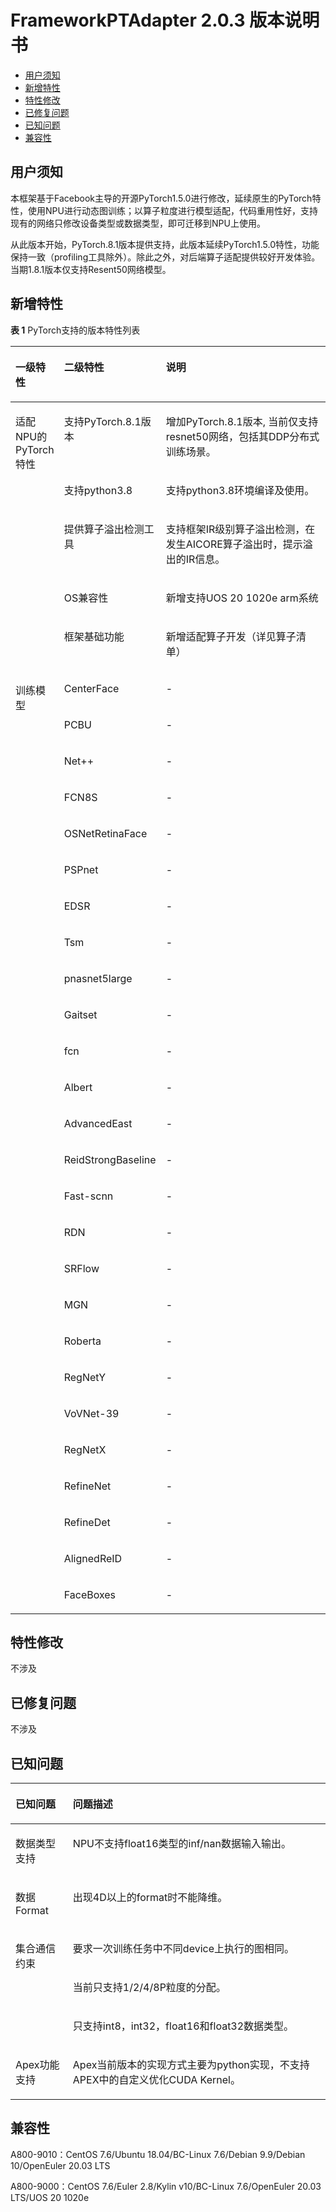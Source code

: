 # FrameworkPTAdapter 2.0.3 版本说明书
-   [用户须知](#用户须知md)
-   [新增特性](#新增特性md)
-   [特性修改](#特性修改md)
-   [已修复问题](#已修复问题md)
-   [已知问题](#已知问题md)
-   [兼容性](#兼容性md)
<h2 id='用户须知md'>用户须知</h2>

本框架基于Facebook主导的开源PyTorch1.5.0进行修改，延续原生的PyTorch特性，使用NPU进行动态图训练；以算子粒度进行模型适配，代码重用性好，支持现有的网络只修改设备类型或数据类型，即可迁移到NPU上使用。

从此版本开始，PyTorch.8.1版本提供支持，此版本延续PyTorch1.5.0特性，功能保持一致（profiling工具除外）。除此之外，对后端算子适配提供较好开发体验。当期1.8.1版本仅支持Resent50网络模型。

<h2 id='新增特性md'>新增特性</h2>

**表 1** PyTorch支持的版本特性列表

<a name="t76c34275cbb74753970f7c5a9eb594fa"></a>

<table><thead align="left"><tr id="r0c10e7163bf54fe8816ab5ca2d77ccc4"><th class="cellrowborder" valign="top" width="10.459999999999999%" id="mcps1.2.4.1.1"><p id="a7888762cf8294977b7d114b1c898d1bd"><a name="a7888762cf8294977b7d114b1c898d1bd"></a><a name="a7888762cf8294977b7d114b1c898d1bd"></a>一级特性</p>
</th>
<th class="cellrowborder" valign="top" width="26.27%" id="mcps1.2.4.1.2"><p id="a4581ffde4a5f455faadfba144243a9d4"><a name="a4581ffde4a5f455faadfba144243a9d4"></a><a name="a4581ffde4a5f455faadfba144243a9d4"></a>二级特性</p>
</th>
<th class="cellrowborder" valign="top" width="63.27%" id="mcps1.2.4.1.3"><p id="a2a1562364b09433a83133fa10b3cf2b3"><a name="a2a1562364b09433a83133fa10b3cf2b3"></a><a name="a2a1562364b09433a83133fa10b3cf2b3"></a>说明</p>
</th>
</tr>
</thead>
<tbody><tr id="row7979351559"><td class="cellrowborder" rowspan="5" valign="top" width="10.459999999999999%" headers="mcps1.2.4.1.1 "><p id="p69836331553"><a name="p69836331553"></a><a name="p69836331553"></a>适配NPU的PyTorch特性</p>
</td>
<td class="cellrowborder" valign="top" width="26.27%" headers="mcps1.2.4.1.2 "><p id="p149831333357"><a name="p149831333357"></a><a name="p149831333357"></a>支持PyTorch.8.1版本</p>
</td>
<td class="cellrowborder" valign="top" width="63.27%" headers="mcps1.2.4.1.3 "><p id="p1398313336511"><a name="p1398313336511"></a><a name="p1398313336511"></a>增加PyTorch.8.1版本, 当前仅支持resnet50网络，包括其DDP分布式训练场景。</p>
</td>
</tr>
<tr id="row109719353511"><td class="cellrowborder" valign="top" headers="mcps1.2.4.1.1 "><p id="p18983183315515"><a name="p18983183315515"></a><a name="p18983183315515"></a>支持python3.8</p>
</td>
<td class="cellrowborder" valign="top" headers="mcps1.2.4.1.2 "><p id="p836221112812"><a name="p836221112812"></a><a name="p836221112812"></a>支持python3.8环境编译及使用。</p>
</td>
</tr>
<tr id="row13971435754"><td class="cellrowborder" valign="top" headers="mcps1.2.4.1.1 "><p id="p79831331353"><a name="p79831331353"></a><a name="p79831331353"></a>提供算子溢出检测工具</p>
</td>
<td class="cellrowborder" valign="top" headers="mcps1.2.4.1.2 "><p id="p109832331055"><a name="p109832331055"></a><a name="p109832331055"></a>支持框架IR级别算子溢出检测，在发生AICORE算子溢出时，提示溢出的IR信息。</p>
</td>
</tr>
<tr id="row185381431133610"><td class="cellrowborder" valign="top" headers="mcps1.2.4.1.1 "><p id="p953883153611"><a name="p953883153611"></a><a name="p953883153611"></a>OS兼容性</p>
</td>
<td class="cellrowborder" valign="top" headers="mcps1.2.4.1.2 "><p id="p13538203153618"><a name="p13538203153618"></a><a name="p13538203153618"></a>新增支持UOS 20 1020e arm系统</p>
</td>
</tr>
<tr id="row91681125173610"><td class="cellrowborder" valign="top" headers="mcps1.2.4.1.1 "><p id="p2168172519364"><a name="p2168172519364"></a><a name="p2168172519364"></a>框架基础功能</p>
</td>
<td class="cellrowborder" valign="top" headers="mcps1.2.4.1.2 "><p id="p1416815259367"><a name="p1416815259367"></a><a name="p1416815259367"></a>新增适配算子开发（详见算子清单）</p>
</td>
</tr>
<tr id="row11970351050"><td class="cellrowborder" rowspan="26" valign="top" width="10.459999999999999%" headers="mcps1.2.4.1.1 "><p id="p298314333514"><a name="p298314333514"></a><a name="p298314333514"></a>训练模型</p>
</td>
<td class="cellrowborder" valign="top" width="26.27%" headers="mcps1.2.4.1.2 "><p id="p19984193312511"><a name="p19984193312511"></a><a name="p19984193312511"></a>CenterFace</p>
</td>
<td class="cellrowborder" valign="top" width="63.27%" headers="mcps1.2.4.1.3 "><p id="p7517351258"><a name="p7517351258"></a><a name="p7517351258"></a>-</p>
</td>
</tr>
<tr id="row9965351254"><td class="cellrowborder" valign="top" headers="mcps1.2.4.1.1 "><p id="p1984033458"><a name="p1984033458"></a><a name="p1984033458"></a>PCBU</p>
</td>
<td class="cellrowborder" valign="top" headers="mcps1.2.4.1.2 "><p id="p298411338513"><a name="p298411338513"></a><a name="p298411338513"></a>-</p>
</td>
</tr>
<tr id="row14966351959"><td class="cellrowborder" valign="top" headers="mcps1.2.4.1.1 "><p id="p198414331957"><a name="p198414331957"></a><a name="p198414331957"></a>Net++</p>
</td>
<td class="cellrowborder" valign="top" headers="mcps1.2.4.1.2 "><p id="p1798413331756"><a name="p1798413331756"></a><a name="p1798413331756"></a>-</p>
</td>
</tr>
<tr id="row20966351454"><td class="cellrowborder" valign="top" headers="mcps1.2.4.1.1 "><p id="p4984183317518"><a name="p4984183317518"></a><a name="p4984183317518"></a>FCN8S</p>
</td>
<td class="cellrowborder" valign="top" headers="mcps1.2.4.1.2 "><p id="p1698453311519"><a name="p1698453311519"></a><a name="p1698453311519"></a>-</p>
</td>
</tr>
<tr id="row19653517518"><td class="cellrowborder" valign="top" headers="mcps1.2.4.1.1 "><p id="p1298483319512"><a name="p1298483319512"></a><a name="p1298483319512"></a>OSNetRetinaFace</p>
</td>
<td class="cellrowborder" valign="top" headers="mcps1.2.4.1.2 "><p id="p1798423312519"><a name="p1798423312519"></a><a name="p1798423312519"></a>-</p>
</td>
</tr>
<tr id="row39619351751"><td class="cellrowborder" valign="top" headers="mcps1.2.4.1.1 "><p id="p1298414331513"><a name="p1298414331513"></a><a name="p1298414331513"></a>PSPnet</p>
</td>
<td class="cellrowborder" valign="top" headers="mcps1.2.4.1.2 "><p id="p10984633254"><a name="p10984633254"></a><a name="p10984633254"></a>-</p>
</td>
</tr>
<tr id="row496335654"><td class="cellrowborder" valign="top" headers="mcps1.2.4.1.1 "><p id="p19984433351"><a name="p19984433351"></a><a name="p19984433351"></a>EDSR</p>
</td>
<td class="cellrowborder" valign="top" headers="mcps1.2.4.1.2 "><p id="p898473314517"><a name="p898473314517"></a><a name="p898473314517"></a>-</p>
</td>
</tr>
<tr id="row17953357517"><td class="cellrowborder" valign="top" headers="mcps1.2.4.1.1 "><p id="p14984123312515"><a name="p14984123312515"></a><a name="p14984123312515"></a>Tsm</p>
</td>
<td class="cellrowborder" valign="top" headers="mcps1.2.4.1.2 "><p id="p159841033855"><a name="p159841033855"></a><a name="p159841033855"></a>-</p>
</td>
</tr>
<tr id="row16951435551"><td class="cellrowborder" valign="top" headers="mcps1.2.4.1.1 "><p id="p19984933457"><a name="p19984933457"></a><a name="p19984933457"></a>pnasnet5large</p>
</td>
<td class="cellrowborder" valign="top" headers="mcps1.2.4.1.2 "><p id="p89846335512"><a name="p89846335512"></a><a name="p89846335512"></a>-</p>
</td>
</tr>
<tr id="row2095113520514"><td class="cellrowborder" valign="top" headers="mcps1.2.4.1.1 "><p id="p1798416331952"><a name="p1798416331952"></a><a name="p1798416331952"></a>Gaitset</p>
</td>
<td class="cellrowborder" valign="top" headers="mcps1.2.4.1.2 "><p id="p098417336516"><a name="p098417336516"></a><a name="p098417336516"></a>-</p>
</td>
</tr>
<tr id="row89516351511"><td class="cellrowborder" valign="top" headers="mcps1.2.4.1.1 "><p id="p11985153312516"><a name="p11985153312516"></a><a name="p11985153312516"></a>fcn</p>
</td>
<td class="cellrowborder" valign="top" headers="mcps1.2.4.1.2 "><p id="p169858331155"><a name="p169858331155"></a><a name="p169858331155"></a>-</p>
</td>
</tr>
<tr id="row5953353513"><td class="cellrowborder" valign="top" headers="mcps1.2.4.1.1 "><p id="p18985103311514"><a name="p18985103311514"></a><a name="p18985103311514"></a>Albert</p>
</td>
<td class="cellrowborder" valign="top" headers="mcps1.2.4.1.2 "><p id="p2098513334519"><a name="p2098513334519"></a><a name="p2098513334519"></a>-</p>
</td>
</tr>
<tr id="row119533516513"><td class="cellrowborder" valign="top" headers="mcps1.2.4.1.1 "><p id="p598511336511"><a name="p598511336511"></a><a name="p598511336511"></a>AdvancedEast</p>
</td>
<td class="cellrowborder" valign="top" headers="mcps1.2.4.1.2 "><p id="p119850331513"><a name="p119850331513"></a><a name="p119850331513"></a>-</p>
</td>
</tr>
<tr id="row39511356512"><td class="cellrowborder" valign="top" headers="mcps1.2.4.1.1 "><p id="p698553311512"><a name="p698553311512"></a><a name="p698553311512"></a>ReidStrongBaseline</p>
</td>
<td class="cellrowborder" valign="top" headers="mcps1.2.4.1.2 "><p id="p1198514331659"><a name="p1198514331659"></a><a name="p1198514331659"></a>-</p>
</td>
</tr>
<tr id="row129463518517"><td class="cellrowborder" valign="top" headers="mcps1.2.4.1.1 "><p id="p99851633158"><a name="p99851633158"></a><a name="p99851633158"></a>Fast-scnn</p>
</td>
<td class="cellrowborder" valign="top" headers="mcps1.2.4.1.2 "><p id="p1298514331359"><a name="p1298514331359"></a><a name="p1298514331359"></a>-</p>
</td>
</tr>
<tr id="row9942035757"><td class="cellrowborder" valign="top" headers="mcps1.2.4.1.1 "><p id="p109854331151"><a name="p109854331151"></a><a name="p109854331151"></a>RDN</p>
</td>
<td class="cellrowborder" valign="top" headers="mcps1.2.4.1.2 "><p id="p1198583317511"><a name="p1198583317511"></a><a name="p1198583317511"></a>-</p>
</td>
</tr>
<tr id="row79415357517"><td class="cellrowborder" valign="top" headers="mcps1.2.4.1.1 "><p id="p6985833351"><a name="p6985833351"></a><a name="p6985833351"></a>SRFlow</p>
</td>
<td class="cellrowborder" valign="top" headers="mcps1.2.4.1.2 "><p id="p29851033350"><a name="p29851033350"></a><a name="p29851033350"></a>-</p>
</td>
</tr>
<tr id="row12947357514"><td class="cellrowborder" valign="top" headers="mcps1.2.4.1.1 "><p id="p149859334518"><a name="p149859334518"></a><a name="p149859334518"></a>MGN</p>
</td>
<td class="cellrowborder" valign="top" headers="mcps1.2.4.1.2 "><p id="p19851833850"><a name="p19851833850"></a><a name="p19851833850"></a>-</p>
</td>
</tr>
<tr id="row3941735855"><td class="cellrowborder" valign="top" headers="mcps1.2.4.1.1 "><p id="p898533316518"><a name="p898533316518"></a><a name="p898533316518"></a>Roberta</p>
</td>
<td class="cellrowborder" valign="top" headers="mcps1.2.4.1.2 "><p id="p998553318518"><a name="p998553318518"></a><a name="p998553318518"></a>-</p>
</td>
</tr>
<tr id="row1093335856"><td class="cellrowborder" valign="top" headers="mcps1.2.4.1.1 "><p id="p1985533451"><a name="p1985533451"></a><a name="p1985533451"></a>RegNetY</p>
</td>
<td class="cellrowborder" valign="top" headers="mcps1.2.4.1.2 "><p id="p59851033355"><a name="p59851033355"></a><a name="p59851033355"></a>-</p>
</td>
</tr>
<tr id="row49373518516"><td class="cellrowborder" valign="top" headers="mcps1.2.4.1.1 "><p id="p19986173311512"><a name="p19986173311512"></a><a name="p19986173311512"></a>VoVNet-39</p>
</td>
<td class="cellrowborder" valign="top" headers="mcps1.2.4.1.2 "><p id="p798683310515"><a name="p798683310515"></a><a name="p798683310515"></a>-</p>
</td>
</tr>
<tr id="row5930351357"><td class="cellrowborder" valign="top" headers="mcps1.2.4.1.1 "><p id="p189862336515"><a name="p189862336515"></a><a name="p189862336515"></a>RegNetX</p>
</td>
<td class="cellrowborder" valign="top" headers="mcps1.2.4.1.2 "><p id="p1398618331651"><a name="p1398618331651"></a><a name="p1398618331651"></a>-</p>
</td>
</tr>
<tr id="row169312351655"><td class="cellrowborder" valign="top" headers="mcps1.2.4.1.1 "><p id="p149863337513"><a name="p149863337513"></a><a name="p149863337513"></a>RefineNet</p>
</td>
<td class="cellrowborder" valign="top" headers="mcps1.2.4.1.2 "><p id="p2098615331959"><a name="p2098615331959"></a><a name="p2098615331959"></a>-</p>
</td>
</tr>
<tr id="row11931235957"><td class="cellrowborder" valign="top" headers="mcps1.2.4.1.1 "><p id="p1198616331657"><a name="p1198616331657"></a><a name="p1198616331657"></a>RefineDet</p>
</td>
<td class="cellrowborder" valign="top" headers="mcps1.2.4.1.2 "><p id="p1698611332518"><a name="p1698611332518"></a><a name="p1698611332518"></a>-</p>
</td>
</tr>
<tr id="row189215359511"><td class="cellrowborder" valign="top" headers="mcps1.2.4.1.1 "><p id="p16986183319512"><a name="p16986183319512"></a><a name="p16986183319512"></a>AlignedReID</p>
</td>
<td class="cellrowborder" valign="top" headers="mcps1.2.4.1.2 "><p id="p1898715331055"><a name="p1898715331055"></a><a name="p1898715331055"></a>-</p>
</td>
</tr>
<tr id="row89213351858"><td class="cellrowborder" valign="top" headers="mcps1.2.4.1.1 "><p id="p119878330511"><a name="p119878330511"></a><a name="p119878330511"></a>FaceBoxes</p>
</td>
<td class="cellrowborder" valign="top" headers="mcps1.2.4.1.2 "><p id="p129878331158"><a name="p129878331158"></a><a name="p129878331158"></a>-</p>
</td>
</tr>
</tbody>
</table>

<h2 id="特性修改md">特性修改</h2>

不涉及

<h2 id="已修复问题md">已修复问题</h2>

不涉及

<h2 id="已知问题md">已知问题</h2>

<a name="table1969972073016"></a>
<table><thead align="left"><tr id="row3699162017307"><th class="cellrowborder" valign="top" width="18.22%" id="mcps1.1.3.1.1"><p id="p16992020153010"><a name="p16992020153010"></a><a name="p16992020153010"></a>已知问题</p>
</th>
<th class="cellrowborder" valign="top" width="81.78%" id="mcps1.1.3.1.2"><p id="p269919203308"><a name="p269919203308"></a><a name="p269919203308"></a>问题描述</p>
</th>
</tr>
</thead>
<tbody><tr id="row9699142003011"><td class="cellrowborder" valign="top" width="18.22%" headers="mcps1.1.3.1.1 "><p id="p1769932017300"><a name="p1769932017300"></a><a name="p1769932017300"></a>数据类型支持</p>
</td>
<td class="cellrowborder" valign="top" width="81.78%" headers="mcps1.1.3.1.2 "><p id="p13699152010301"><a name="p13699152010301"></a><a name="p13699152010301"></a>NPU不支持float16类型的inf/nan数据输入输出。</p>
</td>
</tr>
<tr id="row146991520153016"><td class="cellrowborder" valign="top" width="18.22%" headers="mcps1.1.3.1.1 "><p id="p156997200308"><a name="p156997200308"></a><a name="p156997200308"></a>数据Format</p>
</td>
<td class="cellrowborder" valign="top" width="81.78%" headers="mcps1.1.3.1.2 "><p id="p10699182020308"><a name="p10699182020308"></a><a name="p10699182020308"></a>出现4D以上的format时不能降维。</p>
</td>
</tr>
<tr id="row11121205610549"><td class="cellrowborder" rowspan="3" valign="top" width="18.22%" headers="mcps1.1.3.1.1 "><p id="p1647216219558"><a name="p1647216219558"></a><a name="p1647216219558"></a>集合通信约束</p>
<p id="p0465121912402"><a name="p0465121912402"></a><a name="p0465121912402"></a></p>
</td>
<td class="cellrowborder" valign="top" width="81.78%" headers="mcps1.1.3.1.2 "><p id="p3116115695415"><a name="p3116115695415"></a><a name="p3116115695415"></a>要求一次训练任务中不同device上执行的图相同。</p>
</td>
</tr>
<tr id="row51211656105411"><td class="cellrowborder" valign="top" headers="mcps1.1.3.1.1 "><p id="p1311616560541"><a name="p1311616560541"></a><a name="p1311616560541"></a>当前只支持1/2/4/8P粒度的分配。</p>
</td>
</tr>
<tr id="row8647195765419"><td class="cellrowborder" valign="top" headers="mcps1.1.3.1.1 "><p id="p2064225716544"><a name="p2064225716544"></a><a name="p2064225716544"></a>只支持int8，int32，float16和float32数据类型。</p>
</td>
</tr>
<tr id="row4646195719548"><td class="cellrowborder" valign="top" width="18.22%" headers="mcps1.1.3.1.1 "><p id="p4642195718541"><a name="p4642195718541"></a><a name="p4642195718541"></a>Apex功能支持</p>
</td>
<td class="cellrowborder" valign="top" width="81.78%" headers="mcps1.1.3.1.2 "><p id="p864205725412"><a name="p864205725412"></a><a name="p864205725412"></a>Apex当前版本的实现方式主要为python实现，不支持APEX中的自定义优化CUDA Kernel。</p>
</td>
</tr>
</tbody>
</table>

<h2 id="兼容性md">兼容性</h2>

A800-9010：CentOS 7.6/Ubuntu 18.04/BC-Linux 7.6/Debian 9.9/Debian 10/OpenEuler 20.03 LTS

A800-9000：CentOS 7.6/Euler 2.8/Kylin v10/BC-Linux 7.6/OpenEuler 20.03 LTS/UOS 20 1020e

